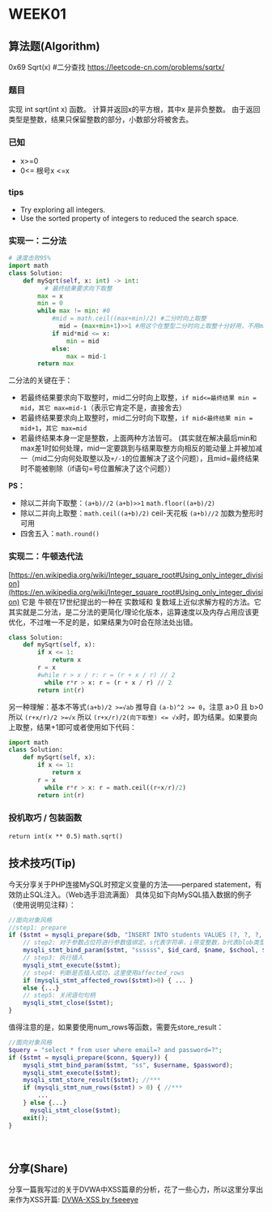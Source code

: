# WEEK01
## 算法题(Algorithm)
0x69 Sqrt(x) \#二分查找
https://leetcode-cn.com/problems/sqrtx/

### 题目
实现 int sqrt(int x) 函数。
计算并返回x的平方根，其中x 是非负整数。
由于返回类型是整数，结果只保留整数的部分，小数部分将被舍去。

### 已知
* x>=0
* 0<= 根号x <=x 

### tips
* Try exploring all integers.
* Use the sorted property of integers to reduced the search space.

### 实现一：二分法
```python
# 速度击败95%
import math
class Solution:
    def mySqrt(self, x: int) -> int:
		  # 最终结果要求向下取整
        max = x
        min = 0
        while max != min: #0
            #mid = math.ceil((max+min)/2) #二分时向上取整
			  mid = (max+min+1)>>1 #用这个在整型二分时向上取整十分好用，不用math库函数
            if mid*mid <= x:
                min = mid
            else:
                max = mid-1
        return max
```
二分法的关键在于：
* 若最终结果要求向下取整时，mid二分时向上取整，`if mid<=最终结果 min = mid`，`其它 max=mid-1`（表示它肯定不是，直接舍去）
* 若最终结果要求向上取整时，mid二分时向下取整，`if mid<最终结果 min = mid+1`，`其它 max=mid`
* 若最终结果本身一定是整数，上面两种方法皆可。
(其实就在解决最后min和max差1时如何处理，mid一定要跳到与结果取整方向相反的能动量上并被加减一（mid二分向何处取整以及`+/-1`的位置解决了这个问题），且mid=最终结果时不能被剔除（if语句=号位置解决了这个问题））

**PS：**
* 除以二并向下取整：`(a+b)//2` `(a+b)>>1` `math.floor((a+b)/2)`
* 除以二并向上取整：`math.ceil((a+b)/2)` ceil-天花板 `(a+b)//2` 加数为整形时可用
* 四舍五入：`math.round()`

### 实现二：牛顿迭代法
 [https://en.wikipedia.org/wiki/Integer_square_root#Using_only_integer_division](https://en.wikipedia.org/wiki/Integer_square_root#Using_only_integer_division) 
它是 牛顿在17世纪提出的一种在 实数域和 复数域上近似求解方程的方法。它其实就是二分法，是二分法的更简化/理论化版本，运算速度以及内存占用应该更优化，不过唯一不足的是，如果结果为0时会在除法处出错。
```python
class Solution:
    def mySqrt(self, x):
        if x <= 1:
            return x
        r = x
        #while r > x / r: r = (r + x / r) // 2
		  while r*r > x: r = (r + x / r) // 2
        return int(r)
```
另一种理解：基本不等式`(a+b)/2 >=√ab` 推导自 `(a-b)^2 >= 0`，注意 a>0 且 b>0
所以 `(r+x/r)/2 >=√x`
所以 `(r+x/r)/2(向下取整) <= √x`时，即为结果。如果要向上取整，结果+1即可或者使用如下代码：
```python
import math
class Solution:
    def mySqrt(self, x):
        if x <= 1:
            return x
        r = x
		  while r*r > x: r = math.ceil((r+x/r)/2)
        return int(r)
```

### 投机取巧 / 包装函数
`return int(x ** 0.5)`
`math.sqrt()`
<br/>

## 技术技巧(Tip)
今天分享关于PHP连接MySQL时预定义变量的方法——perpared statement，有效防止SQL注入。（Web选手泪流满面）
具体见如下向MySQL插入数据的例子（使用说明见注释）：
```php
//面向对象风格
//step1: prepare
if ($stmt = mysqli_prepare($db, "INSERT INTO students VALUES (?, ?, ?, ?, ?, ?)")) {// 创建一个预编译 SQL 语句 
    // step2: 对于参数占位符进行参数值绑定。s代表字符串，i带变整数，b代表blob类型
    mysqli_stmt_bind_param($stmt, "ssssss", $id_card, $name, $school, $school_id, $major, $phone);
    // step3: 执行插入
    mysqli_stmt_execute($stmt);
    // step4: 判断是否插入成功，这里使用affected_rows
    if (mysqli_stmt_affected_rows($stmt)>0) { ... } 
    else {...}
    // step5: 关闭语句句柄 
    mysqli_stmt_close($stmt);
}	
```
值得注意的是，如果要使用num_rows等函数，需要先store_result：
```php
//面向对象风格
$query = "select * from user where email=? and password=?";
if ($stmt = mysqli_prepare($conn, $query)) {
    mysqli_stmt_bind_param($stmt, "ss", $username, $password);
    mysqli_stmt_execute($stmt);
    mysqli_stmt_store_result($stmt); //***
    if (mysqli_stmt_num_rows($stmt) > 0) { //***
        ...
    } else {...}
	  mysqli_stmt_close($stmt);
    exit();
}
```
<br/>

## 分享(Share)
分享一篇我写过的关于DVWA中XSS篇章的分析，花了一些心力，所以这里分享出来作为XSS开篇:
[DVWA-XSS by fseeeye](https://hducaiji.github.io/2018/05/04/lowXSS1/)


